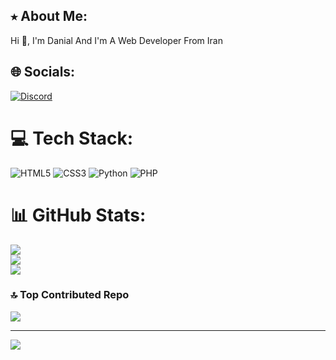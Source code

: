 ## ⭑ About Me:
Hi 👋, I'm Danial And I'm A Web Developer From Iran
## 🌐 Socials:
[![Discord](https://img.shields.io/badge/Discord-%237289DA.svg?logo=discord&logoColor=white)](https://discord.gg/https://discord.gg/2HpJUGEyAu) 

# 💻 Tech Stack:
![HTML5](https://img.shields.io/badge/html5-%23E34F26.svg?style=for-the-badge&logo=html5&logoColor=white) ![CSS3](https://img.shields.io/badge/css3-%231572B6.svg?style=for-the-badge&logo=css3&logoColor=white) ![Python](https://img.shields.io/badge/python-3670A0?style=for-the-badge&logo=python&logoColor=ffdd54) ![PHP](https://img.shields.io/badge/php-%23777BB4.svg?style=for-the-badge&logo=php&logoColor=white)
# 📊 GitHub Stats:
![](https://github-readme-stats.vercel.app/api?username=danial87j&theme=tokyonight&hide_border=true&include_all_commits=false&count_private=false)<br/>
![](https://github-readme-streak-stats.herokuapp.com/?user=danial87j&theme=tokyonight&hide_border=true)<br/>
![](https://github-readme-stats.vercel.app/api/top-langs/?username=danial87j&theme=tokyonight&hide_border=true&include_all_commits=false&count_private=false&layout=compact)

### 🔝 Top Contributed Repo
![](https://github-contributor-stats.vercel.app/api?username=danial87j&limit=5&theme=tokyonight&combine_all_yearly_contributions=true)

---
[![](https://visitcount.itsvg.in/api?id=danial87j&icon=2&color=12)](https://visitcount.itsvg.in)

<!-- Proudly created with GPRM ( https://gprm.itsvg.in ) -->

